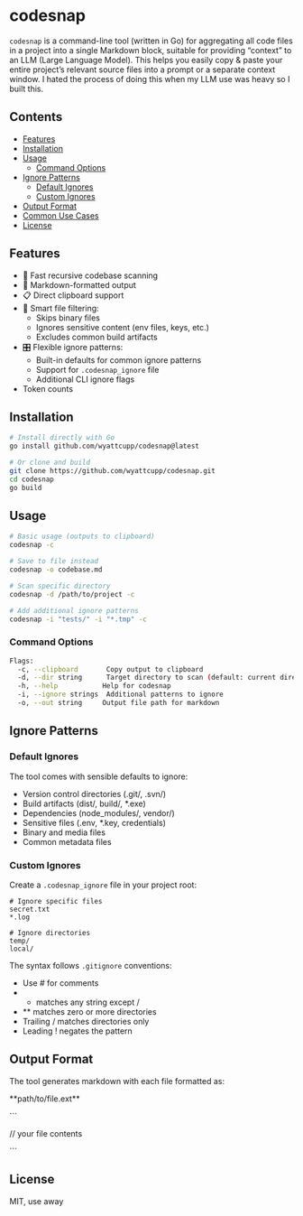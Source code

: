 # codesnap

`codesnap` is a command-line tool (written in Go) for aggregating all code files in a project into a single Markdown block, suitable for providing “context” to an LLM (Large Language Model). This helps you easily copy & paste your entire project’s relevant source files into a prompt or a separate context window. I hated the process of doing this when my LLM use was heavy so I built this.

## Contents
- [Features](#features)
- [Installation](#installation)
- [Usage](#usage)
  - [Command Options](#command-options)
- [Ignore Patterns](#ignore-patterns)
  - [Default Ignores](#default-ignores)
  - [Custom Ignores](#custom-ignores)
- [Output Format](#output-format)
- [Common Use Cases](#common-use-cases)
- [License](#license)

## Features

- 🚀 Fast recursive codebase scanning
- 📝 Markdown-formatted output
- 📋 Direct clipboard support
- 🎯 Smart file filtering:
  - Skips binary files
  - Ignores sensitive content (env files, keys, etc.)
  - Excludes common build artifacts
- 🎛 Flexible ignore patterns:
  - Built-in defaults for common ignore patterns
  - Support for `.codesnap_ignore` file
  - Additional CLI ignore flags
- Token counts

## Installation

```bash
# Install directly with Go
go install github.com/wyattcupp/codesnap@latest

# Or clone and build
git clone https://github.com/wyattcupp/codesnap.git
cd codesnap
go build
```

## Usage
```bash
# Basic usage (outputs to clipboard)
codesnap -c

# Save to file instead
codesnap -o codebase.md

# Scan specific directory
codesnap -d /path/to/project -c

# Add additional ignore patterns
codesnap -i "tests/" -i "*.tmp" -c
```

### Command Options
```bash
Flags:
  -c, --clipboard       Copy output to clipboard
  -d, --dir string      Target directory to scan (default: current directory)
  -h, --help           Help for codesnap
  -i, --ignore strings  Additional patterns to ignore
  -o, --out string     Output file path for markdown
  ```

## Ignore Patterns
### Default Ignores
The tool comes with sensible defaults to ignore:

- Version control directories (.git/, .svn/)
- Build artifacts (dist/, build/, *.exe)
- Dependencies (node_modules/, vendor/)
- Sensitive files (.env, *.key, credentials)
- Binary and media files
- Common metadata files

### Custom Ignores
Create a `.codesnap_ignore` file in your project root:
```.gitignore
# Ignore specific files
secret.txt
*.log

# Ignore directories
temp/
local/
```

The syntax follows `.gitignore` conventions:

- Use # for comments
- * matches any string except /
- ** matches zero or more directories
- Trailing / matches directories only
- Leading ! negates the pattern

## Output Format
The tool generates markdown with each file formatted as:

\*\*path/to/file.ext\*\*

\`\`\`

// your file contents

\`\`\`


## License
MIT, use away


